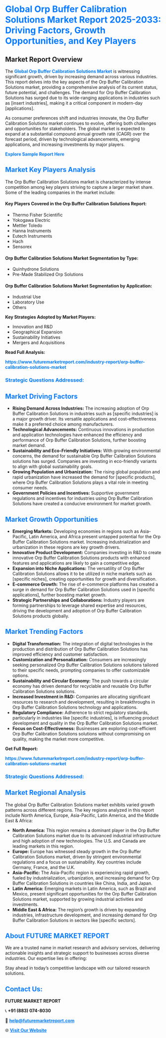 <h1 style="color: #007BFF;">Global Orp Buffer Calibration Solutions Market Report 2025-2033: Driving Factors, Growth Opportunities, and Key Players</h1>

<section id="overview">
<h2>Market Report Overview</h2>
<p>The <a href="https://www.futuremarketreport.com/industry-report/orp-buffer-calibration-solutions-market" style="color: #007BFF; text-decoration: none;"><strong>Global Orp Buffer Calibration Solutions Market</strong></a> is witnessing significant growth, driven by increasing demand across various industries. This report delves into the key aspects of the Orp Buffer Calibration Solutions market, providing a comprehensive analysis of its current status, future potential, and challenges. The demand for Orp Buffer Calibration Solutions has surged due to its wide-ranging applications in industries such as [insert industries], making it a critical component in modern-day [applications].</p>
<p>As consumer preferences shift and industries innovate, the Orp Buffer Calibration Solutions market continues to evolve, offering both challenges and opportunities for stakeholders. The global market is expected to expand at a substantial compound annual growth rate (CAGR) over the forecast period, driven by technological advancements, emerging applications, and increasing investments by major players.</p>
</section>

<section id="overview">
<p><a href="https://www.futuremarketreport.com/request-sample/reportId=30888" style="color: #007BFF; text-decoration: none;"><strong>Explore Sample Report Here</strong></a></p>
</section>

<section id="key-players">
<h2 style="color: #007BFF;">Market Key Players Analysis</h2>
<p>The Orp Buffer Calibration Solutions market is characterized by intense competition among key players striving to capture a larger market share. Some of the leading companies in the market include:</p>
<h4>Key Players Covered in the Orp Buffer Calibration Solutions Report:</h4>
<ul><li>Thermo Fisher Scientific</li><li>Yokogawa Electric</li><li>Mettler Toledo</li><li>Hanna Instruments</li><li>Eutech Instruments</li><li>Hach</li><li>Sensorex</li></ul>
<h4>Orp Buffer Calibration Solutions Market Segmentation by Type:</h4>
<ul><li>Quinhydrone Solutions</li><li>Pre-Made Stabilized Orp Solutions</li></ul>

<h4>Orp Buffer Calibration Solutions Market Segmentation by Application:</h4>
<ul><li>Industrial Use</li><li>Laboratory Use</li><li>Others</li></ul>
<p><strong>Key Strategies Adopted by Market Players:</strong></p>
<ul>
<li>Innovation and R&D</li>
<li>Geographical Expansion</li>
<li>Sustainability Initiatives</li>
<li>Mergers and Acquisitions</li>
</ul>
</section>

<section>
<p><strong>Read Full Analysis: </strong></p><a href="https://www.futuremarketreport.com/industry-report/orp-buffer-calibration-solutions-market" style="color: #007BFF; text-decoration: none;"><strong>https://www.futuremarketreport.com/industry-report/orp-buffer-calibration-solutions-market</strong></a>
<h3 style="color: #007BFF;">Strategic Questions Addressed:</h3>
</section>

<section id="driving-factors">
<h2 style="color: #007BFF;">Market Driving Factors</h2>
<ul>
<li><strong>Rising Demand Across Industries:</strong> The increasing adoption of Orp Buffer Calibration Solutions in industries such as [specific industries] is a major growth driver. Its versatile applications and cost-effectiveness make it a preferred choice among manufacturers.</li>
<li><strong>Technological Advancements:</strong> Continuous innovations in production and application technologies have enhanced the efficiency and performance of Orp Buffer Calibration Solutions, further boosting market demand.</li>
<li><strong>Sustainability and Eco-Friendly Initiatives:</strong> With growing environmental concerns, the demand for sustainable Orp Buffer Calibration Solutions solutions has surged. Companies are investing in eco-friendly variants to align with global sustainability goals.</li>
<li><strong>Growing Population and Urbanization:</strong> The rising global population and rapid urbanization have increased the demand for [specific products], where Orp Buffer Calibration Solutions plays a vital role in meeting consumer needs.</li>
<li><strong>Government Policies and Incentives:</strong> Supportive government regulations and incentives for industries using Orp Buffer Calibration Solutions have created a conducive environment for market growth.</li>
</ul>
</section>

<section id="growth-opportunities">
<h2 style="color: #007BFF;">Market Growth Opportunities</h2>
<ul>
<li><strong>Emerging Markets:</strong> Developing economies in regions such as Asia-Pacific, Latin America, and Africa present untapped potential for the Orp Buffer Calibration Solutions market. Increasing industrialization and urbanization in these regions are key growth drivers.</li>
<li><strong>Innovative Product Development:</strong> Companies investing in R&D to create innovative Orp Buffer Calibration Solutions products with enhanced features and applications are likely to gain a competitive edge.</li>
<li><strong>Expansion into Niche Applications:</strong> The versatility of Orp Buffer Calibration Solutions allows it to be utilized in niche markets such as [specific niches], creating opportunities for growth and diversification.</li>
<li><strong>E-commerce Growth:</strong> The rise of e-commerce platforms has created a surge in demand for Orp Buffer Calibration Solutions used in [specific applications], further boosting market growth.</li>
<li><strong>Strategic Partnerships and Collaborations:</strong> Industry players are forming partnerships to leverage shared expertise and resources, driving the development and adoption of Orp Buffer Calibration Solutions products globally.</li>
</ul>
</section>

<section id="trending-factors">
<h2 style="color: #007BFF;">Market Trending Factors</h2>
<ul>
<li><strong>Digital Transformation:</strong> The integration of digital technologies in the production and distribution of Orp Buffer Calibration Solutions has improved efficiency and customer satisfaction.</li>
<li><strong>Customization and Personalization:</strong> Consumers are increasingly seeking personalized Orp Buffer Calibration Solutions solutions tailored to their specific needs, prompting companies to offer customizable options.</li>
<li><strong>Sustainability and Circular Economy:</strong> The push towards a circular economy has driven demand for recyclable and reusable Orp Buffer Calibration Solutions solutions.</li>
<li><strong>Increased Investment in R&D:</strong> Companies are allocating significant resources to research and development, resulting in breakthroughs in Orp Buffer Calibration Solutions technology and applications.</li>
<li><strong>Regulatory Compliance:</strong> Adherence to strict regulatory standards, particularly in industries like [specific industries], is influencing product development and quality in the Orp Buffer Calibration Solutions market.</li>
<li><strong>Focus on Cost-Effectiveness:</strong> Businesses are exploring cost-efficient Orp Buffer Calibration Solutions solutions without compromising on quality, making the market more competitive.</li>
</ul>
</section>

<section>
<p><strong>Get Full Report: </strong></p><a href="https://www.futuremarketreport.com/industry-report/orp-buffer-calibration-solutions-market" style="color: #007BFF; text-decoration: none;"><strong>https://www.futuremarketreport.com/industry-report/orp-buffer-calibration-solutions-market</strong></a>
<h3 style="color: #007BFF;">Strategic Questions Addressed:</h3>
</section>


<section id="regional-analysis">
<h2 style="color: #007BFF;">Market Regional Analysis</h2>
<p>The global Orp Buffer Calibration Solutions market exhibits varied growth patterns across different regions. The key regions analyzed in this report include North America, Europe, Asia-Pacific, Latin America, and the Middle East & Africa:</p>
<ul>
<li><strong>North America:</strong> This region remains a dominant player in the Orp Buffer Calibration Solutions market due to its advanced industrial infrastructure and high adoption of new technologies. The U.S. and Canada are leading markets in this region.</li>
<li><strong>Europe:</strong> Europe has witnessed steady growth in the Orp Buffer Calibration Solutions market, driven by stringent environmental regulations and a focus on sustainability. Key countries include Germany, France, and the U.K.</li>
<li><strong>Asia-Pacific:</strong> The Asia-Pacific region is experiencing rapid growth, fueled by industrialization, urbanization, and increasing demand for Orp Buffer Calibration Solutions in countries like China, India, and Japan.</li>
<li><strong>Latin America:</strong> Emerging markets in Latin America, such as Brazil and Mexico, present significant opportunities for the Orp Buffer Calibration Solutions market, supported by growing industrial activities and investments.</li>
<li><strong>Middle East & Africa:</strong> The region’s growth is driven by expanding industries, infrastructure development, and increasing demand for Orp Buffer Calibration Solutions in sectors like [specific sectors].</li>
</ul>
</section>

<footer>
<h2 style="color: #007BFF;">About FUTURE MARKET REPORT</h2>
<p>We are a trusted name in market research and advisory services, delivering actionable insights and strategic support to businesses across diverse industries. Our expertise lies in offering:</p>

<p>Stay ahead in today’s competitive landscape with our tailored research solutions.</p>

<h2 style="color: #007BFF;">Contact Us:</h2>
<p><strong>FUTURE MARKET REPORT</strong></p>
<p>📞 <strong>+91 (883) 074-8030</strong></p>
<p>📧 <strong><a href="mailto:help@futuremarketreport.com" style="color: #007BFF;">help@futuremarketreport.com</a></strong></p>
<p>🌐 <strong><a href="https://www.futuremarketreport.com/" style="color: #007BFF;">Visit Our Website</a></strong></p>
</footer>